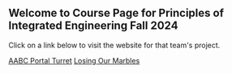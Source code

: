 ## Welcome to Course Page for Principles of Integrated Engineering Fall 2024

Click on a link below to visit the website for that team's project.

[AABC Portal Turret](https://olincollege.github.io/pie-2024-03/portal-turret)
[Losing Our Marbles](https://olincollege.github.io/pie-2024-03/marbles)
